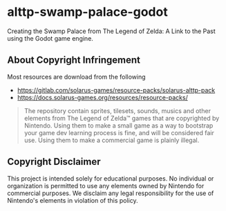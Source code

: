 # alttp-swamp-palace-godot
Creating the Swamp Palace from The Legend of Zelda: A Link to the Past using the Godot game engine.

## About Copyright Infringement

Most resources are download from the following

- https://gitlab.com/solarus-games/resource-packs/solarus-alttp-pack
- https://docs.solarus-games.org/resources/resource-packs/

> The repository contain sprites, tilesets, sounds, musics and other elements from The Legend of Zelda™ games that are copyrighted by Nintendo. Using them to make a small game as a way to bootstrap your game dev learning process is fine, and will be considered fair use. Using them to make a commercial game is plainly illegal.

## Copyright Disclaimer

This project is intended solely for educational purposes. No individual or organization is permitted to use any elements owned by Nintendo for commercial purposes. We disclaim any legal responsibility for the use of Nintendo's elements in violation of this policy.
